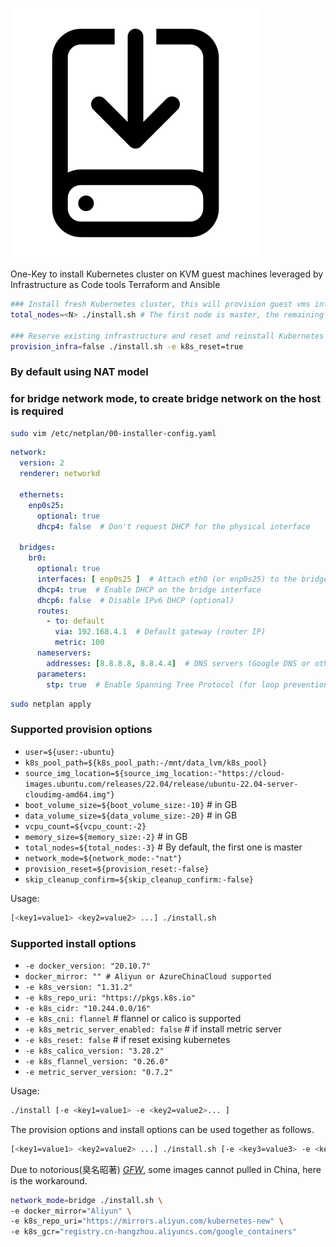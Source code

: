 
![Project Logo](images/installer.svg)

One-Key to install Kubernetes cluster on KVM guest machines leveraged by Infrastructure as Code tools Terraform and Ansible

```bash
### Install fresh Kubernetes cluster, this will provision guest vms infrastructure and install kubernetes
total_nodes=<N> ./install.sh # The first node is master, the remaining nodes are workers, if not specified, N is 3 by default.

### Reserve existing infrastructure and reset and reinstall Kubernetes cluster
provision_infra=false ./install.sh -e k8s_reset=true
```

### By default using NAT model
### for bridge network mode, to create bridge network on the host is required
``` bash
sudo vim /etc/netplan/00-installer-config.yaml
```

```yaml
network:
  version: 2
  renderer: networkd

  ethernets:
    enp0s25:
      optional: true
      dhcp4: false  # Don't request DHCP for the physical interface

  bridges:
    br0:
      optional: true
      interfaces: [ enp0s25 ]  # Attach eth0 (or enp0s25) to the bridge, replace network name with yours
      dhcp4: true  # Enable DHCP on the bridge interface
      dhcp6: false  # Disable IPv6 DHCP (optional)
      routes:
        - to: default
          via: 192.168.4.1  # Default gateway (router IP)
          metric: 100
      nameservers:
        addresses: [8.8.8.8, 8.8.4.4]  # DNS servers (Google DNS or other public DNS)
      parameters:
        stp: true  # Enable Spanning Tree Protocol (for loop prevention, optional)

```
``` bash
sudo netplan apply
```

### Supported provision options
- `user=${user:-ubuntu}`
- `k8s_pool_path=${k8s_pool_path:-/mnt/data_lvm/k8s_pool}`
- `source_img_location=${source_img_location:-"https://cloud-images.ubuntu.com/releases/22.04/release/ubuntu-22.04-server-cloudimg-amd64.img"}`
- `boot_volume_size=${boot_volume_size:-10}` # in GB
- `data_volume_size=${data_volume_size:-20}` # in GB
- `vcpu_count=${vcpu_count:-2}`
- `memory_size=${memory_size:-2}` # in GB
- `total_nodes=${total_nodes:-3}` # By default, the first one is master
- `network_mode=${network_mode:-"nat"}`
- `provision_reset=${provision_reset:-false}`
- `skip_cleanup_confirm=${skip_cleanup_confirm:-false}`

Usage:
```bash
[<key1=value1> <key2=value2> ...] ./install.sh
```

### Supported install options
- `-e docker_version: "20.10.7"`
- `docker_mirror: "" # Aliyun or AzureChinaCloud supported`
- `-e k8s_version: "1.31.2"`
- `-e k8s_repo_uri: "https://pkgs.k8s.io"`
- `-e k8s_cidr: "10.244.0.0/16"`
- `-e k8s_cni: flannel` # flannel or calico is supported
- `-e k8s_metric_server_enabled: false` # if install metric server
- `-e k8s_reset: false` # if reset exising kubernetes
- `-e k8s_calico_version: "3.28.2"`
- `-e k8s_flannel_version: "0.26.0"`
- `-e metric_server_version: "0.7.2"`

Usage:
```bash
./install [-e <key1=value1> -e <key2=value2>... ]
```

The provision options and install options can be used together as follows.
```bash
[<key1=value1> <key2=value2> ...] ./install.sh [-e <key3=value3> -e <key4=value4>... ]
```

Due to notorious(臭名昭著) *[GFW](https://en.wikipedia.org/wiki/Great_Firewall)*, some images cannot pulled in China, here is the workaround.
```bash
network_mode=bridge ./install.sh \
-e docker_mirror="Aliyun" \
-e k8s_repo_uri="https://mirrors.aliyun.com/kubernetes-new" \
-e k8s_gcr="registry.cn-hangzhou.aliyuncs.com/google_containers"
```
